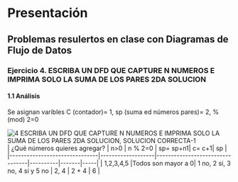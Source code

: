 # Presentación
## Problemas resulertos en clase con Diagramas de Flujo de Datos
### Ejercicio 4. ESCRIBA UN DFD QUE CAPTURE N NUMEROS E IMPRIMA SOLO LA SUMA DE LOS PARES 2DA SOLUCION
#### 1.1 Análisis
Se asignan varibles
C (contador)= 1, 
sp (suma ed números pares)= 2, 
% (mod) 2=0

![4  ESCRIBA UN DFD QUE CAPTURE N NUMEROS E IMPRIMA SOLO LA SUMA DE LOS PARES 2DA SOLUCION, SOLUCION CORRECTA-1](https://user-images.githubusercontent.com/112590329/191078515-830d9e03-b631-4551-a00c-6506d6789aa9.png)
| ¿Qué números quieres agregar? | n>0               | n % 2=0                         | sp= sp+n1| c= c+1| sp  |
|-------------------------------|-------------------|---------------------------------|----------|-------|-----|
| 1,2,3,4,5                     |Todos son mayor a 0| 1 no, 2 si, 3 no, 4 si y 5 no   | 2, 4     | 2 + 4 |  6  |
